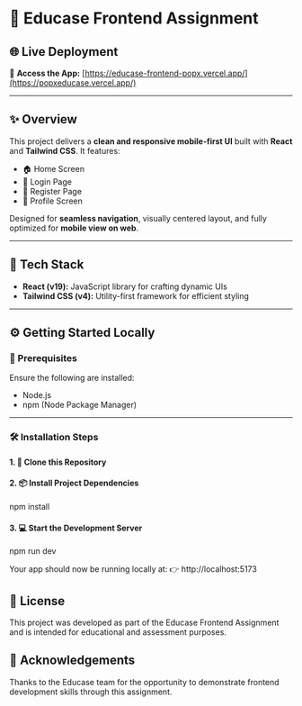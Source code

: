 # 📘 Educase Frontend Assignment

## 🌐 Live Deployment  
🚀 **Access the App:** [https://educase-frontend-popx.vercel.app/](https://popxeducase.vercel.app/)

---

## ✨ Overview  
This project delivers a **clean and responsive mobile-first UI** built with **React** and **Tailwind CSS**. It features:

- 🏠 Home Screen  
- 🔐 Login Page  
- 📝 Register Page  
- 👤 Profile Screen  

Designed for **seamless navigation**, visually centered layout, and fully optimized for **mobile view on web**.

---

## 🧰 Tech Stack

- **React (v19):** JavaScript library for crafting dynamic UIs  
- **Tailwind CSS (v4):** Utility-first framework for efficient styling  

---

## ⚙️ Getting Started Locally

### 🔧 Prerequisites
Ensure the following are installed:
- Node.js
- npm (Node Package Manager)

---

### 🛠 Installation Steps

#### 1. 📂 Clone this Repository

#### 2. 📦 Install Project Dependencies
npm install
#### 3. 💻 Start the Development Server
npm run dev

Your app should now be running locally at:
👉 http://localhost:5173

## 📄 License
This project was developed as part of the Educase Frontend Assignment and is intended for educational and assessment purposes.

## 🙌 Acknowledgements
Thanks to the Educase team for the opportunity to demonstrate frontend development skills through this assignment.
